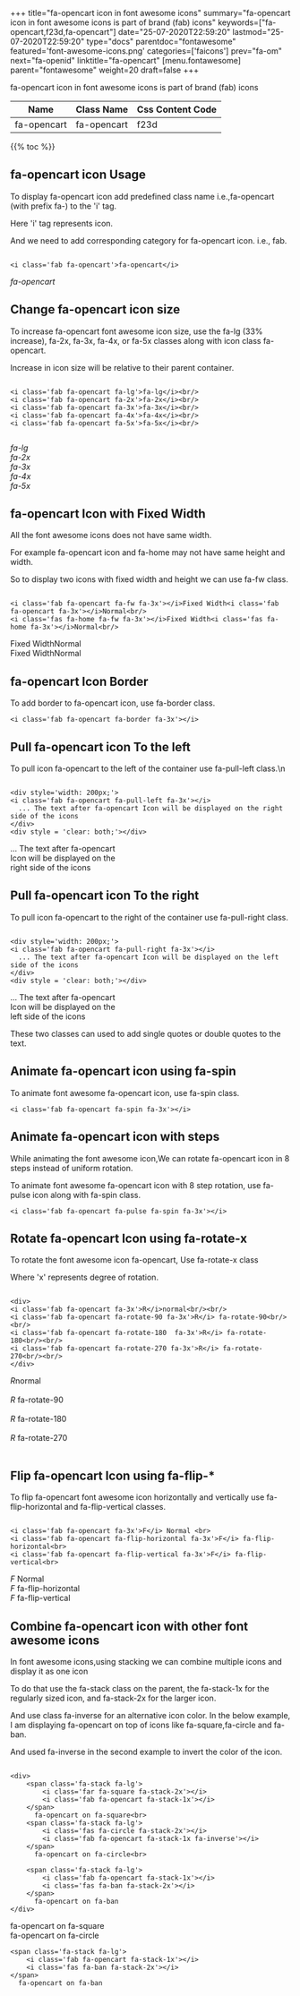 +++
title="fa-opencart icon in font awesome icons"
summary="fa-opencart icon in font awesome icons is part of brand (fab) icons"
keywords=["fa-opencart,f23d,fa-opencart"]
date="25-07-2020T22:59:20"
lastmod="25-07-2020T22:59:20"
type="docs"
parentdoc="fontawesome"
featured='font-awesome-icons.png'
categories=['faicons']
prev="fa-om"
next="fa-openid"
linktitle="fa-opencart"
[menu.fontawesome]
parent="fontawesome"
weight=20
draft=false
+++


fa-opencart icon in font awesome icons is part of brand (fab) icons

<div class='table-responsive'><table class='table'><thead><tr><th>Name</th><th>Class Name</th><th>Css Content Code</th></tr></thead><tbody><tr><td>fa-opencart</td><td>fa-opencart</td><td>f23d</td></tr></tbody></table></div>


{{% toc %}}


## fa-opencart icon Usage

To display fa-opencart icon add predefined class name i.e.,fa-opencart (with prefix fa-) to the 'i' tag.

Here 'i' tag represents icon.

And we need to add corresponding category for fa-opencart icon. i.e., fab.


```

<i class='fab fa-opencart'>fa-opencart</i>
```

<i class='fab fa-opencart'>fa-opencart</i>




## Change fa-opencart icon size
To increase fa-opencart font awesome icon size, use the fa-lg (33% increase), fa-2x, fa-3x, fa-4x, or fa-5x classes along with icon class fa-opencart.

Increase in icon size will be relative to their parent container. 

```

<i class='fab fa-opencart fa-lg'>fa-lg</i><br/>
<i class='fab fa-opencart fa-2x'>fa-2x</i><br/>
<i class='fab fa-opencart fa-3x'>fa-3x</i><br/>
<i class='fab fa-opencart fa-4x'>fa-4x</i><br/>
<i class='fab fa-opencart fa-5x'>fa-5x</i><br/>
            
```

<i class='fab fa-opencart fa-lg'>fa-lg</i><br/>
<i class='fab fa-opencart fa-2x'>fa-2x</i><br/>
<i class='fab fa-opencart fa-3x'>fa-3x</i><br/>
<i class='fab fa-opencart fa-4x'>fa-4x</i><br/>
<i class='fab fa-opencart fa-5x'>fa-5x</i><br/>
            



## fa-opencart Icon with Fixed Width 

All the font awesome icons does not have same width.

For example fa-opencart icon and fa-home may not have same height and width.

So to display two icons with fixed width and height we can use fa-fw class.


```

<i class='fab fa-opencart fa-fw fa-3x'></i>Fixed Width<i class='fab fa-opencart fa-3x'></i>Normal<br/>
<i class='fas fa-home fa-fw fa-3x'></i>Fixed Width<i class='fas fa-home fa-3x'></i>Normal<br/>
```

<i class='fab fa-opencart fa-fw fa-3x'></i>Fixed Width<i class='fab fa-opencart fa-3x'></i>Normal<br/>
<i class='fas fa-home fa-fw fa-3x'></i>Fixed Width<i class='fas fa-home fa-3x'></i>Normal<br/>



## fa-opencart Icon Border 

To add border to fa-opencart icon, use fa-border class.


```
<i class='fab fa-opencart fa-border fa-3x'></i>

```
<i class='fab fa-opencart fa-border fa-3x'></i>





## Pull fa-opencart icon To the left

To pull icon fa-opencart to the left of the container use fa-pull-left class.\n

```

<div style='width: 200px;'>
<i class='fab fa-opencart fa-pull-left fa-3x'></i>
  ... The text after fa-opencart Icon will be displayed on the right side of the icons
</div>
<div style = 'clear: both;'></div>
```

<div style='width: 200px;'>
<i class='fab fa-opencart fa-pull-left fa-3x'></i>
  ... The text after fa-opencart Icon will be displayed on the right side of the icons
</div>
<div style = 'clear: both;'></div>




## Pull fa-opencart icon To the right
To pull icon fa-opencart to the right of the container use fa-pull-right class.

```

<div style='width: 200px;'>
<i class='fab fa-opencart fa-pull-right fa-3x'></i>
  ... The text after fa-opencart Icon will be displayed on the left side of the icons
</div>
<div style = 'clear: both;'></div>
```

<div style='width: 200px;'>
<i class='fab fa-opencart fa-pull-right fa-3x'></i>
  ... The text after fa-opencart Icon will be displayed on the left side of the icons
</div>
<div style = 'clear: both;'></div>

These two classes can used to add single quotes or double quotes to the text.


## Animate fa-opencart icon using fa-spin
To animate font awesome fa-opencart icon, use fa-spin class.

```
<i class='fab fa-opencart fa-spin fa-3x'></i>
```
<i class='fab fa-opencart fa-spin fa-3x'></i>




## Animate fa-opencart icon with steps
While animating the font awesome icon,We can rotate fa-opencart icon in 8 steps instead of uniform rotation.

To animate font awesome fa-opencart icon with 8 step rotation, use fa-pulse icon along with fa-spin class.


```
<i class='fab fa-opencart fa-pulse fa-spin fa-3x'></i>

```
<i class='fab fa-opencart fa-pulse fa-spin fa-3x'></i>





## Rotate fa-opencart Icon using fa-rotate-x
To rotate the font awesome icon fa-opencart, Use fa-rotate-x class

Where 'x' represents degree of rotation.


```

<div>
<i class='fab fa-opencart fa-3x'>R</i>normal<br/><br/>
<i class='fab fa-opencart fa-rotate-90 fa-3x'>R</i> fa-rotate-90<br/><br/> 
<i class='fab fa-opencart fa-rotate-180  fa-3x'>R</i> fa-rotate-180<br/><br/> 
<i class='fab fa-opencart fa-rotate-270 fa-3x'>R</i> fa-rotate-270<br/><br/>
</div>
```

<div>
<i class='fab fa-opencart fa-3x'>R</i>normal<br/><br/>
<i class='fab fa-opencart fa-rotate-90 fa-3x'>R</i> fa-rotate-90<br/><br/> 
<i class='fab fa-opencart fa-rotate-180  fa-3x'>R</i> fa-rotate-180<br/><br/> 
<i class='fab fa-opencart fa-rotate-270 fa-3x'>R</i> fa-rotate-270<br/><br/>
</div>




## Flip fa-opencart Icon using fa-flip-*
To flip fa-opencart font awesome icon horizontally and vertically use fa-flip-horizontal and fa-flip-vertical classes. 

```

<i class='fab fa-opencart fa-3x'>F</i> Normal <br>
<i class='fab fa-opencart fa-flip-horizontal fa-3x'>F</i> fa-flip-horizontal<br>
<i class='fab fa-opencart fa-flip-vertical fa-3x'>F</i> fa-flip-vertical<br>
```

<i class='fab fa-opencart fa-3x'>F</i> Normal <br>
<i class='fab fa-opencart fa-flip-horizontal fa-3x'>F</i> fa-flip-horizontal<br>
<i class='fab fa-opencart fa-flip-vertical fa-3x'>F</i> fa-flip-vertical<br>




## Combine fa-opencart icon with other font awesome icons
In font awesome icons,using stacking we can combine multiple icons and display it as one icon 

To do that use the fa-stack class on the parent, the fa-stack-1x for the regularly sized icon, and fa-stack-2x for the larger icon.

And use class fa-inverse for an alternative icon color. 
In the below example, I am displaying fa-opencart on top of icons like fa-square,fa-circle and fa-ban.

And used fa-inverse in the second example to invert the color of the icon.

```

<div>
    <span class='fa-stack fa-lg'>
        <i class='far fa-square fa-stack-2x'></i>
        <i class='fab fa-opencart fa-stack-1x'></i>
    </span>
      fa-opencart on fa-square<br>
    <span class='fa-stack fa-lg'>
        <i class='fas fa-circle fa-stack-2x'></i>
        <i class='fab fa-opencart fa-stack-1x fa-inverse'></i>
    </span>
      fa-opencart on fa-circle<br>

    <span class='fa-stack fa-lg'>
        <i class='fab fa-opencart fa-stack-1x'></i>
        <i class='fas fa-ban fa-stack-2x'></i>
    </span>
      fa-opencart on fa-ban
</div>
```

<div>
    <span class='fa-stack fa-lg'>
        <i class='far fa-square fa-stack-2x'></i>
        <i class='fab fa-opencart fa-stack-1x'></i>
    </span>
      fa-opencart on fa-square<br>
    <span class='fa-stack fa-lg'>
        <i class='fas fa-circle fa-stack-2x'></i>
        <i class='fab fa-opencart fa-stack-1x fa-inverse'></i>
    </span>
      fa-opencart on fa-circle<br>

    <span class='fa-stack fa-lg'>
        <i class='fab fa-opencart fa-stack-1x'></i>
        <i class='fas fa-ban fa-stack-2x'></i>
    </span>
      fa-opencart on fa-ban
</div>






